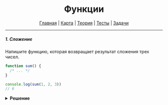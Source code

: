<div align="center">

# Функции

[Главная](https://github.com/dollaween/junior-roadmap/)
|
[Карта](/roadmap/README.md)
|
[Теория](/theory/README.md)
|
[Тесты](/tests/README.md)
|
[Задачи](/tasks/README.md)

</div>

---

##### 1. Сложение

Напишите функцию, которая возвращает результат сложения трех чисел.

```js
function sum() {
  /* ... */
}

console.log(sum(1, 2, 3))
// 6
```

<details><summary><b>Решение</b></summary>
<p>

```js

function sum(a, b, c) {
  return a + b + c
}

sum(1, 2, 3)
```

</p>
</details>

